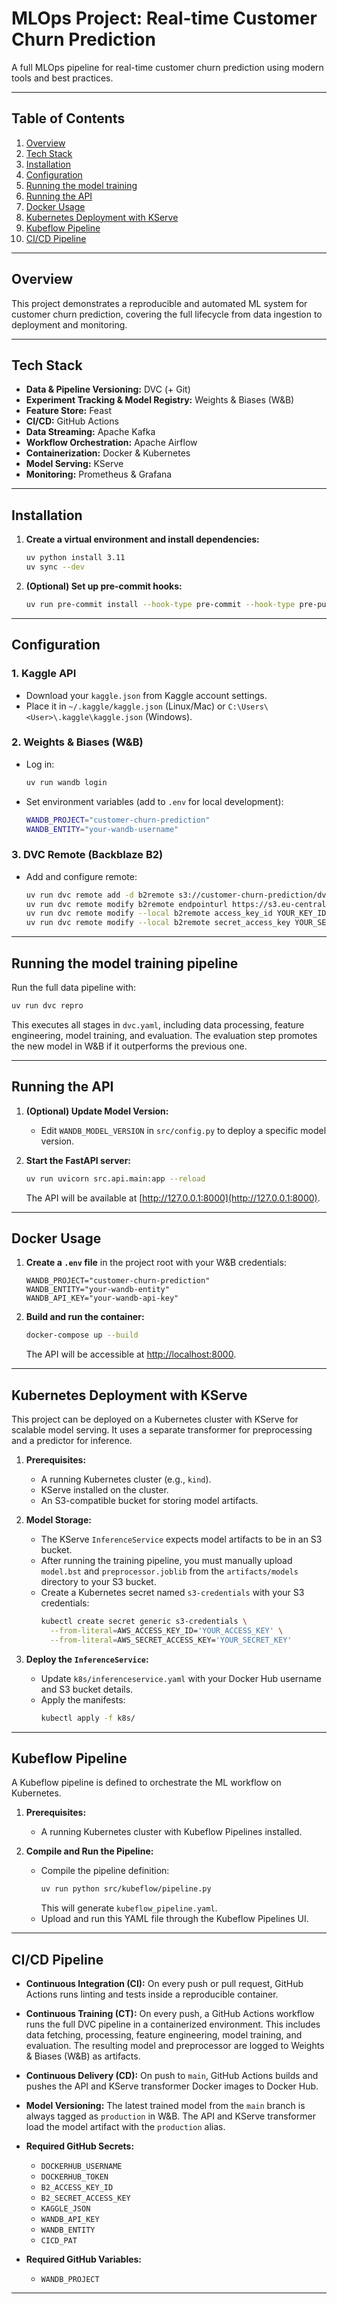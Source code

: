 # MLOps Project: Real-time Customer Churn Prediction

A full MLOps pipeline for real-time customer churn prediction using modern tools and best practices.

---

## Table of Contents

1. [Overview](#overview)
2. [Tech Stack](#tech-stack)
3. [Installation](#installation)
4. [Configuration](#configuration)
5. [Running the model training](#running-the-model-training)
6. [Running the API](#running-the-api)
7. [Docker Usage](#docker-usage)
8. [Kubernetes Deployment with KServe](#kubernetes-deployment-with-kserve)
9. [Kubeflow Pipeline](#kubeflow-pipeline)
10. [CI/CD Pipeline](#cicd-pipeline)

---

## Overview

This project demonstrates a reproducible and automated ML system for customer churn prediction, covering the full lifecycle from data ingestion to deployment and monitoring.

---

## Tech Stack

- **Data & Pipeline Versioning:** DVC (+ Git)
- **Experiment Tracking & Model Registry:** Weights & Biases (W&B)
- **Feature Store:** Feast
- **CI/CD:** GitHub Actions
- **Data Streaming:** Apache Kafka
- **Workflow Orchestration:** Apache Airflow
- **Containerization:** Docker & Kubernetes
- **Model Serving:** KServe
- **Monitoring:** Prometheus & Grafana

---

## Installation

1. **Create a virtual environment and install dependencies:**
    ```bash
    uv python install 3.11
    uv sync --dev
    ```

2. **(Optional) Set up pre-commit hooks:**
    ```bash
    uv run pre-commit install --hook-type pre-commit --hook-type pre-push --hook-type post-checkout
    ```

---

## Configuration

### 1. Kaggle API

- Download your `kaggle.json` from Kaggle account settings.
- Place it in `~/.kaggle/kaggle.json` (Linux/Mac) or `C:\Users\<User>\.kaggle\kaggle.json` (Windows).

### 2. Weights & Biases (W&B)

- Log in:
    ```bash
    uv run wandb login
    ```
- Set environment variables (add to `.env` for local development):
    ```bash
    WANDB_PROJECT="customer-churn-prediction"
    WANDB_ENTITY="your-wandb-username"
    ```

### 3. DVC Remote (Backblaze B2)

- Add and configure remote:
    ```bash
    uv run dvc remote add -d b2remote s3://customer-churn-prediction/dvc
    uv run dvc remote modify b2remote endpointurl https://s3.eu-central-003.backblazeb2.com
    uv run dvc remote modify --local b2remote access_key_id YOUR_KEY_ID
    uv run dvc remote modify --local b2remote secret_access_key YOUR_SECRET
    ```

---

## Running the model training pipeline

Run the full data pipeline with:
```bash
uv run dvc repro
```
This executes all stages in `dvc.yaml`, including data processing, feature engineering, model training, and evaluation. The evaluation step promotes the new model in W&B if it outperforms the previous one.

---

## Running the API

1. **(Optional) Update Model Version:**
    - Edit `WANDB_MODEL_VERSION` in `src/config.py` to deploy a specific model version.


2. **Start the FastAPI server:**
    ```bash
    uv run uvicorn src.api.main:app --reload
    ```
    The API will be available at [http://127.0.0.1:8000](http://127.0.0.1:8000).

---

## Docker Usage

1. **Create a `.env` file** in the project root with your W&B credentials:
    ```env
    WANDB_PROJECT="customer-churn-prediction"
    WANDB_ENTITY="your-wandb-entity"
    WANDB_API_KEY="your-wandb-api-key"
    ```

2. **Build and run the container:**
    ```bash
    docker-compose up --build
    ```
    The API will be accessible at [http://localhost:8000](http://localhost:8000).

---

## Kubernetes Deployment with KServe

This project can be deployed on a Kubernetes cluster with KServe for scalable model serving. It uses a separate transformer for preprocessing and a predictor for inference.

1.  **Prerequisites:**
    - A running Kubernetes cluster (e.g., `kind`).
    - KServe installed on the cluster.
    - An S3-compatible bucket for storing model artifacts.

2.  **Model Storage:**
    - The KServe `InferenceService` expects model artifacts to be in an S3 bucket.
    - After running the training pipeline, you must manually upload `model.bst` and `preprocessor.joblib` from the `artifacts/models` directory to your S3 bucket.
    - Create a Kubernetes secret named `s3-credentials` with your S3 credentials:
      ```bash
      kubectl create secret generic s3-credentials \
        --from-literal=AWS_ACCESS_KEY_ID='YOUR_ACCESS_KEY' \
        --from-literal=AWS_SECRET_ACCESS_KEY='YOUR_SECRET_KEY'
      ```

3.  **Deploy the `InferenceService`:**
    - Update `k8s/inferenceservice.yaml` with your Docker Hub username and S3 bucket details.
    - Apply the manifests:
      ```bash
      kubectl apply -f k8s/
      ```

---

## Kubeflow Pipeline

A Kubeflow pipeline is defined to orchestrate the ML workflow on Kubernetes.

1.  **Prerequisites:**
    - A running Kubernetes cluster with Kubeflow Pipelines installed.

2.  **Compile and Run the Pipeline:**
    - Compile the pipeline definition:
      ```bash
      uv run python src/kubeflow/pipeline.py
      ```
      This will generate `kubeflow_pipeline.yaml`.
    - Upload and run this YAML file through the Kubeflow Pipelines UI.

---

## CI/CD Pipeline

- **Continuous Integration (CI):**
  On every push or pull request, GitHub Actions runs linting and tests inside a reproducible container.

- **Continuous Training (CT):**
  On every push, a GitHub Actions workflow runs the full DVC pipeline in a containerized environment. This includes data fetching, processing, feature engineering, model training, and evaluation. The resulting model and preprocessor are logged to Weights & Biases (W&B) as artifacts.

- **Continuous Delivery (CD):**
  On push to `main`, GitHub Actions builds and pushes the API and KServe transformer Docker images to Docker Hub.

- **Model Versioning:**
  The latest trained model from the `main` branch is always tagged as `production` in W&B. The API and KServe transformer load the model artifact with the `production` alias.

- **Required GitHub Secrets:**
    - `DOCKERHUB_USERNAME`
    - `DOCKERHUB_TOKEN`
    - `B2_ACCESS_KEY_ID`
    - `B2_SECRET_ACCESS_KEY`
    - `KAGGLE_JSON`
    - `WANDB_API_KEY`
    - `WANDB_ENTITY`
    - `CICD_PAT`
- **Required GitHub Variables:**
    - `WANDB_PROJECT`

---
